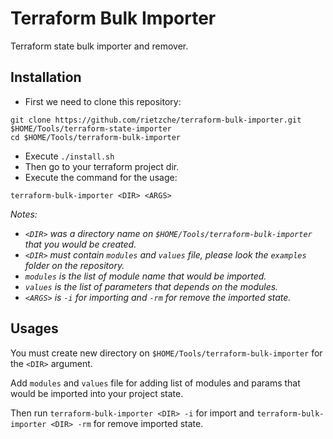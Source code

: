 # Terraform Bulk Importer
Terraform state bulk importer and remover.
## Installation
- First we need to clone this repository: 
```shell
git clone https://github.com/rietzche/terraform-bulk-importer.git $HOME/Tools/terraform-state-importer
cd $HOME/Tools/terraform-bulk-importer
```
- Execute `./install.sh`
- Then go to your terraform project dir.
- Execute the command for the usage:
```shell
terraform-bulk-importer <DIR> <ARGS>
```
_Notes:_ 
- _`<DIR>` was a directory name on `$HOME/Tools/terraform-bulk-importer` that you would be created._
- _`<DIR>` must contain `modules` and `values` file, please look the `examples` folder on the repository._
- _`modules` is the list of module name that would be imported._ 
- _`values` is the list of parameters that depends on the modules._
- _`<ARGS>` is `-i` for importing and `-rm` for remove the imported state._

## Usages
You must create new directory on `$HOME/Tools/terraform-bulk-importer` for the `<DIR>` argument.

Add `modules` and `values` file for adding list of modules and params that would be imported into your project state.

Then run `terraform-bulk-importer <DIR> -i` for import and `terraform-bulk-importer <DIR> -rm` for remove imported state.
